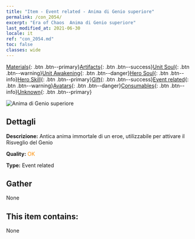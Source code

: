 ```yaml
---
title: "Item - Event related - Anima di Genio superiore"
permalink: /con_2054/
excerpt: "Era of Chaos  Anima di Genio superiore"
last_modified_at: 2021-06-30
locale: it
ref: "con_2054.md"
toc: false
classes: wide
---
```

 [Materials](/ItemsIT/){: .btn .btn--primary}[Artifacts](/ItemsIT/Artifacts/){: .btn .btn--success}[Unit Soul](/ItemsIT/UnitSoul/){: .btn .btn--warning}[Unit Awakening](/ItemsIT/UnitAwakening/){: .btn .btn--danger}[Hero Soul](/ItemsIT/HeroSoul/){: .btn .btn--info}[Hero Skill](/ItemsIT/HeroSkill/){: .btn .btn--primary}[Gift](/ItemsIT/Gift/){: .btn .btn--success}[Event related](/ItemsIT/Events/){: .btn .btn--warning}[Avatars](/ItemsIT/Avatars/){: .btn .btn--danger}[Consumables](/ItemsIT/Consumables/){: .btn .btn--info}[Unknown](/ItemsIT/Unknown/){: .btn .btn--primary}

 ![Anima di Genio superiore](/images/t/juexing_605.jpg)

## Dettagli
 **Descrizione:** Antica anima immortale di un eroe, utilizzabile per attivare il Risveglio del Genio

 **Quality:** <span style="color: #FF8C00">OK</span>

 **Type:** Event related

## Gather

  None

## This item contains:

  None

